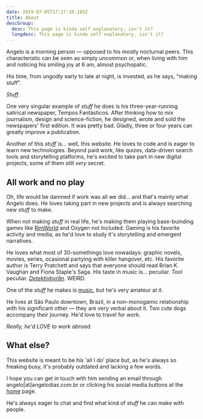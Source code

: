 ```yaml
---
date: 2019-07-05T17:27:10.185Z
title: About
descGroup:
  desc: This page is kinda self explanatory, isn't it?
  longdesc: This page is kinda self explanatory, isn't it?
---
```


<!-- done, lacks images -->

Angelo is a morning person — opposed to his mostly nocturnal peers. This characteristic can be seen as simply uncommon or, when living with him and noticing his smiling joy at 6 am, almost psychopatic.

His time, from ungodly early to late at night, is invested, as he says, "making stuff".

*Stuff*.

One very singular example of *stuff* he does is his three-year-running satirical newspaper, Tempos Fantásticos. After thinking how to mix journalism, design and science-fiction, he designed, wrote and sold the newspapers' first edition. It was pretty bad. Gladly, three or four years can greatly improve a publication.

Another of this *stuff* is... well, this website. He loves to code and is eager to learn new technologies. Beyond paid work, like quizes, data-driven search tools and storytelling platforms, he's excited to take part in new digital projects, some of them still *very* secret.

## All work and no play

Oh, life would be damned if work was all we did... and that's mainly what Angelo does. He loves taking part in new projects and is always searching new *stuff* to make.

When not making *stuff* in real life, he's making them playing base-buinding games like [RimWorld](https://www.rockpapershotgun.com/2016/08/12/how-rimworld-generates-great-stories/) and Oxygen not Included. Gaming is his favorite activity and media, as he'd love to study it's storytelling and emergent narratives.

He loves what most of 30-somethings love nowadays: graphic novels, movies, series, ocasional partying with killer hangover, etc. His favorite author is Terry Pratchett and says that everyone should read Brian K. Vaughan and Fiona Staple's Saga. His taste in music is... peculiar. *Tool* peculiar. [*Detektivbyrån*](https://www.youtube.com/watch?v=wBU3waTWrv8). WEIRD.

One of the *stuff* he makes is [music](https://soundcloud.com/angelod1as), but he's very amateur at it.

He lives at São Paulo downtown, Brazil, in a non-monogamic relationship with his significant other — they are very verbal about it. Two cute dogs accompany their journey. He'd love to travel for work.

*Really, he'd LOVE to work abroad.*

## What else?

This website is meant to be his 'all I do' place but, as he's always so freaking busy, it's probably outdated and lacking a few words.

I hope you can get in touch with him sending an email through angelo\[at\]angelodias.com.br or clicking his social media buttons at the [home](/) page.

He's always eager to chat and find what kind of *stuff* he can make with people.